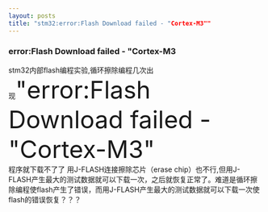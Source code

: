 ```yaml
---
layout: posts
title: "stm32:error:Flash Download failed - "Cortex-M3""
---
```

### error:Flash Download failed - "Cortex-M3
stm32内部flash编程实验,循环擦除编程几次出现<font size="10">"error:Flash Download failed - "Cortex-M3"</font><br>
程序就下载不了了 用J-FLASH连接擦除芯片（erase chip）也不行,但用J-FLASH产生最大的测试数据就可以下载一次，之后就恢复正常了。难道是循环擦除编程使flash产生了错误，而用J-FLASH产生最大的测试数据就可以下载一次使flash的错误恢复？？？
